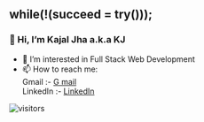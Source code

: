 ## while(!(succeed = try()));

### 👋 Hi, I’m Kajal Jha a.k.a KJ
- 👀 I’m interested in Full Stack Web Development
- 📫 How to reach me: </br>
   Gmail :- [G mail](mailto:kajal832jha@gmail.com)<br>
   LinkedIn :- [LinkedIn](linkedin.com/in/kajal-jha-105262194)
    
 
<!---
kajaljha09/kajaljha09 is a ✨ special ✨ repository because its `README.md` (this file) appears on your GitHub profile.
You can click the Preview link to take a look at your changes. .
--->
![visitors](https://visitor-badge.laobi.icu/badge?page_id=kajaljha09.kajaljha09)
